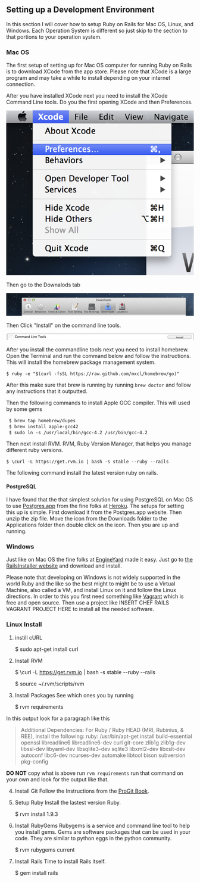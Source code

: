## Setting up a Development Environment
In this section I will cover how to setup Ruby on Rails for Mac OS, Linux, and Windows. Each Operation System is different so just skip to the section to that portions to your operation system.


### Mac OS 
The first setup of setting up for Mac OS computer for running Ruby on Rails is to download XCode from the app store. Please note that XCode is a large program and may take a while to install depending on your internet connection.

After you have installed XCode next you need to install the XCode Command Line tools. Do you the first opening XCode and then Preferences.

![XCode](images/chapter_2/xcode_prefs.png)

Then go to the Downalods tab

![XCode](images/chapter_2/downloads_tab.png)

Then Click "Install" on the command line tools.

![XCode](images/chapter_2/xcode-cmt.png)

After you install the commandline tools next you need to install homebrew. Open the Terminal and run the command below and follow the instructions.  This will install the homebrew package management system. 

	$ ruby -e "$(curl -fsSL https://raw.github.com/mxcl/homebrew/go)"

After this make sure that brew is running by running `brew doctor` and follow any instructions that it outputted. 

Then the following commands to install Apple GCC compiler. This will used by some gems

	 $ brew tap homebrew/dupes
 	 $ brew install apple-gcc42
 	 $ sudo ln -s /usr/local/bin/gcc-4.2 /usr/bin/gcc-4.2

Then next install RVM. RVM, Ruby Version Manager, that helps you manage different ruby versions.

	$ \curl -L https://get.rvm.io | bash -s stable --ruby --rails

The following command install the latest version ruby on rails.

#### PostgreSQL 
I have found that the that simplest solution for using PostgreSQL on Mac OS to use [Postgres.app](http://http://postgresapp.com/) from the fine folks at [Heroku](https://heroku.com). The setups for setting this up is simple. First download it from the Postgres.app website. Then unzip the zip file. Move the icon from the Downloads folder to the Applications folder then double click on the icon. Then you are up and running.


### Windows
Just like on Mac OS the fine folks at [EngineYard](http://EngineYard.com) made it easy. Just go to [the RailsInstaller website](http://railsinstaller.org/) and download and install.


Please note that developing on Windows is not widely supported in the world Ruby and the like so the best might to might be to use a Virtual Machine, also called a VM, and install Linux on it and follow the Linux directions. In order to this you first need something like [Vagrant](http://www.vagrantup.com) which is free and open source. Then use a project like INSERT CHEF RAILS VAGRANT PROJECT HERE to install all the needed software.	

### Linux Install
1. instill cURL

	$ sudo apt-get install curl
	
2. Install RVM

	$ \curl -L https://get.rvm.io | bash -s stable --ruby --rails

	$ source ~/.rvm/scripts/rvm
	
3. Install Packages
See which ones you by running

	$ rvm requirements

In this output look for a paragraph like this

> Additional Dependencies:
>  For Ruby / Ruby HEAD (MRI, Rubinius, & REE), install the following:
>  ruby: /usr/bin/apt-get install build-essential openssl libreadline6 libreadline6-dev curl git-core zlib1g zlib1g-dev libssl-dev libyaml-dev libsqlite3-dev sqlite3 libxml2-dev libxslt-dev autoconf libc6-dev ncurses-dev automake libtool bison subversion pkg-config

**DO NOT** copy what is above run `rvm requirements` run that command on your own and look for the output like that.

4. Install Git
Follow the Instructions from the [ProGit Book](http://www.git-scm.com/book/en/Getting-Started-Installing-Git).

5. Setup Ruby
Install the lastest version Ruby.

	$ rvm install 1.9.3

6. Install RubyGems
Rubygems is a service and command line tool to help you install gems. Gems are software packages that can be used in your code. They are similar to python eggs in the python community.

	$ rvm rubygems current

7. Install Rails
Time to install Rails itself.

	$ gem install rails




